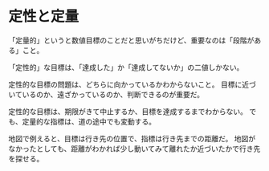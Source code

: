 # 定性と定量

「定量的」というと数値目標のことだと思いがちだけど、重要なのは「段階がある」こと。

「定性的」な目標は、「達成した」か「達成してないか」の二値しかない。

定性的な目標の問題は、どちらに向かっているかわからないこと。
目標に近づいているのか、遠ざかっているのか、判断できるのが重要だ。

定性的な目標は、期限がきて中止するか、目標を達成するまでわからない。
でも、定量的な指標は、道の途中でも変動する。

地図で例えると、目標は行き先の位置で、指標は行き先までの距離だ。
地図がなかったとしても、距離がわかれば少し動いてみて離れたか近づいたかで行き先を探せる。
